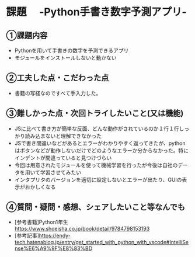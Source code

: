 # 課題　 -Python手書き数字予測アプリ-

## ①課題内容
- Pythonを用いて手書きの数字を予測できるアプリ
- モジュールをインストールしないと動かない

## ②工夫した点・こだわった点
- 書籍の写経なのですべて手入力した。

## ③難しかった点・次回トライしたいこと(又は機能)
- JSに比べて書き方が簡単な反面、どんな動作がされているのか１行１行しっかり読み込まないと理解できなかった
- JSで書き間違いなどがあるとエラーがわかりやすく返ってきたが、pythonはボタンなどが動作しないだけでどのようなエラーか分からなかった。特にインデントが間違っていると見つけづらい
- 今回は用意されたモジュールを使って機械学習を行ったが今後は自社のデータを用いて学習させてみたい
- インタプリタのバージョンを適切に設定しないとエラーが出たり、GUIの表示がおかしくなる

## ④質問・疑問・感想、シェアしたいこと等なんでも
- [参考書籍]Python1年生　https://www.shoeisha.co.jp/book/detail/9784798153193
- [参考記事]https://endy-tech.hatenablog.jp/entry/get_started_with_python_with_vscode#IntelliSense%E6%A9%9F%E8%83%BD

